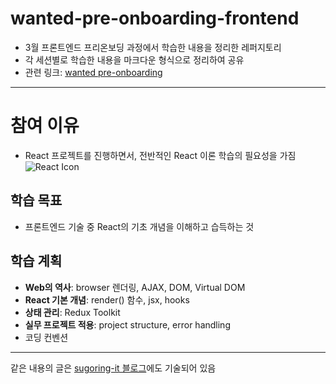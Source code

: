 # wanted-pre-onboarding-frontend
- 3월 프론트엔드 프리온보딩 과정에서 학습한 내용을 정리한 레퍼지토리
- 각 세션별로 학습한 내용을 마크다운 형식으로 정리하여 공유
- 관련 링크: [wanted pre-onboarding](https://www.wanted.co.kr/events/pre_challenge_fe_19)

---

# 참여 이유
- React 프로젝트를 진행하면서, 전반적인 React 이론 학습의 필요성을 가짐
![React Icon](https://upload.wikimedia.org/wikipedia/commons/thumb/a/a7/React-icon.svg/100px-React-icon.svg.png)

## 학습 목표
- 프론트엔드 기술 중 React의 기초 개념을 이해하고 습득하는 것

## 학습 계획 
- **Web의 역사**: browser 렌더링, AJAX, DOM, Virtual DOM
- **React 기본 개념**: render() 함수, jsx, hooks
- **상태 관리**: Redux Toolkit
- **실무 프로젝트 적용**: project structure, error handling
- 코딩 컨벤션

---

같은 내용의 글은 [sugoring-it 블로그](https://sugoring-it.tistory.com/category/%EC%9B%B9%20%EA%B0%9C%EB%B0%9C%20%EA%B3%B5%EB%B6%80/React)에도 기술되어 있음
